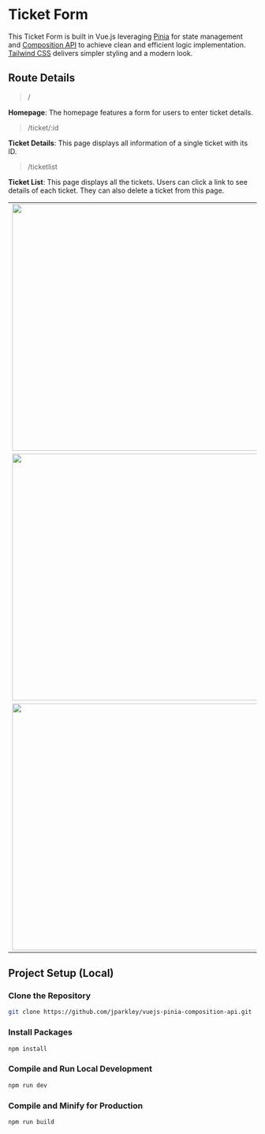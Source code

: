 # Ticket Form

This Ticket Form is built in Vue.js leveraging <ins>Pinia</ins> for state management and <ins>Composition API</ins> to achieve clean and efficient logic implementation. <ins>Tailwind CSS</ins> delivers simpler styling and a modern look.

## Route Details

> / <br />

**Homepage**: The homepage features a form for users to enter ticket details.

> /ticket/:id <br />

**Ticket Details**: This page displays all information of a single ticket with its ID.

> /ticketlist <br />

**Ticket List**: This page displays all the tickets. Users can click a link to see details of each ticket. They can also delete a ticket from this page.

<table>
<tbody>
 <tr>
<td align="center">
<img style="width:500px" src="https://github.com/jparkley/vuejs-pinia-composition-api/blob/main/screenshot-01-ticket-form.png"> 
</td>
</tr>
 <tr>
<td align="center">
<img style="width:500px" src="https://github.com/jparkley/vuejs-pinia-composition-api/blob/main/screenshot-02-ticket-list.png"> 
</td>
</tr>
 <tr>
<td align="center">
<img style="width:500px" src="https://github.com/jparkley/vuejs-pinia-composition-api/blob/main/screenshot-03-ticket-details.png"> 
</td>
</tr>
</tbody>
</table>

## Project Setup (Local)

### Clone the Repository

```sh
git clone https://github.com/jparkley/vuejs-pinia-composition-api.git
```

### Install Packages

```sh
npm install
```

### Compile and Run Local Development

```sh
npm run dev
```

### Compile and Minify for Production

```sh
npm run build
```
